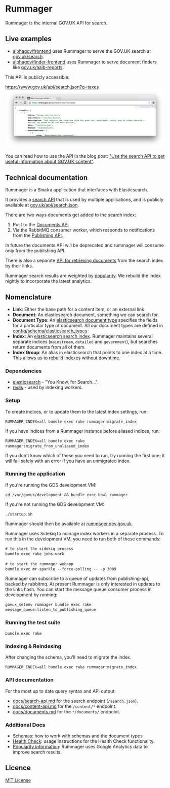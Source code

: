 # Rummager

Rummager is the internal GOV.UK API for search.

## Live examples

- [alphagov/frontend](https://github.com/alphagov/frontend) uses Rummager to
	serve the GOV.UK search at [gov.uk/search](https://www.gov.uk/search).
- [alphagov/finder-frontend](https://github.com/alphagov/finder-frontend) uses
	Rummager to serve document finders like
	[gov.uk/aaib-reports](https://www.gov.uk/aaib-reports).

This API is publicly accessible:

https://www.gov.uk/api/search.json?q=taxes
![Screenshot of API Response](docs/api-screenshot.png)

You can read how to use the API in the blog post: ["Use the search API to get useful information about GOV.UK content"](https://gdsdata.blog.gov.uk/2016/05/26/use-the-search-api-to-get-useful-information-about-gov-uk-content/).

## Technical documentation

Rummager is a Sinatra application that interfaces with Elasticsearch.

It provides a [search API](docs/search-api.md) that is used by multiple
applications, and is publicly available at
[gov.uk/api/search.json](https://www.gov.uk/api/search.json?q=taxes).

There are two ways documents get added to the search index:

1. Post to the [Documents API](docs/documents.md)
2. Via the RabbitMQ consumer worker, which responds to notifications from the
	 [Publishing API](https://github.com/alphagov/publishing-api).

In future the documents API will be deprecated and rummager will consume only
from the publishing API.

There is also a separate [API for retrieving documents](docs/content-api.md)
from the search index by their links.

Rummager search results are weighted by [popularity](docs/popularity.md). We
rebuild the index nightly to incorporate the latest analytics.

## Nomenclature

- **Link**: Either the base path for a content item, or an external link.
- **Document**: An elasticsearch document, something we can search for.
- **Document Type**: An [elasticsearch document
	type](https://www.elastic.co/guide/en/elasticsearch/guide/current/mapping.html)
	specifies the fields for a particular type of document. All our document
	types are defined in
	[config/schema/elasticsearch_types](config/schema/elasticsearch_types)
- **Index**: An [elasticsearch search
	index](https://www.elastic.co/blog/what-is-an-elasticsearch-index). Rummager
	maintains several separate indices (`mainstream`, `detailed` and
	`government`), but searches return documents from all of them.
- **Index Group**: An alias in elasticsearch that points to one index at a
	time. This allows us to rebuild indexes without downtime.

### Dependencies

- [elasticsearch](https://github.com/elastic/elasticsearch) - "You Know, for Search...".
- [redis](https://github.com/redis/redis) - used by indexing workers.

### Setup

To create indices, or to update them to the latest index settings, run:

    RUMMAGER_INDEX=all bundle exec rake rummager:migrate_index

If you have indices from a Rummager instance before aliased indices, run:

    RUMMAGER_INDEX=all bundle exec rake rummager:migrate_from_unaliased_index

If you don't know which of these you need to run, try running the first one; it
will fail safely with an error if you have an unmigrated index.

### Running the application

If you're running the GDS development VM:

    cd /var/govuk/development && bundle exec bowl rummager

If you're not running the GDS development VM:

    ./startup.sh

Rummager should then be available at
[rummager.dev.gov.uk](http://rummager.dev.gov.uk/search.json?q=taxes).

Rummager uses Sidekiq to manage index workers in a separate process. To run
this in the development VM, you need to run both of these commands:

    # to start the sidekiq process
    bundle exec rake jobs:work

    # to start the rummager webapp
    bundle exec mr-sparkle --force-polling -- -p 3009

Rummager can subscribe to a queue of updates from publishing-api, backed by
rabbitmq.  At present Rummager is only interested in updates to the links hash.
You can start the message queue consumer process in development by running:

    govuk_setenv rummager bundle exec rake message_queue:listen_to_publishing_queue

### Running the test suite

    bundle exec rake

### Indexing & Reindexing

After changing the schema, you'll need to migrate the index.

    RUMMAGER_INDEX=all bundle exec rake rummager:migrate_index

### API documentation

For the most up to date query syntax and API output:

- [docs/search-api.md](docs/search-api.md) for the search
	endpoint (`/search.json`).
- [docs/content-api.md](docs/content-api.md) for the `/content/*` endpoint.
- [docs/documents.md](docs/documents.md) for the `*/documents/` endpoint.

### Additional Docs

- [Schemas](docs/schemas.md): how to work with schemas and the document types 
- [Health Check](docs/health-check.md): usage instructions for the Health Check
	functionality.
- [Popularity information](docs/popularity.md): Rummager uses Google Analytics
	data to improve search results.

## Licence

[MIT License](LICENCE.txt)
